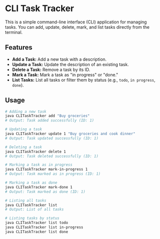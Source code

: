 # CLI Task Tracker

This is a simple command-line interface (CLI) application for managing tasks. You can add, update, delete, mark, and list tasks directly from the terminal.

## Features

- **Add a Task:** Add a new task with a description.
- **Update a Task:** Update the description of an existing task.
- **Delete a Task:** Remove a task by its ID.
- **Mark a Task:** Mark a task as "in progress" or "done."
- **List Tasks:** List all tasks or filter them by status (e.g., `todo`, `in progress`, `done`).

## Usage
```bash
# Adding a new task
java CLITaskTracker add "Buy groceries"
# Output: Task added successfully (ID: 1)

# Updating a task
java CLITaskTracker update 1 "Buy groceries and cook dinner"
# Output: Task updated successfully (ID: 1)

# Deleting a task
java CLITaskTracker delete 1
# Output: Task deleted successfully (ID: 1)

# Marking a task as in progress
java CLITaskTracker mark-in-progress 1
# Output: Task marked as in progress (ID: 1)

# Marking a task as done
java CLITaskTracker mark-done 1
# Output: Task marked as done (ID: 1)

# Listing all tasks
java CLITaskTracker list
# Output: List of all tasks

# Listing tasks by status
java CLITaskTracker list todo
java CLITaskTracker list in-progress
java CLITaskTracker list done

```
